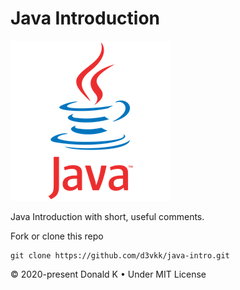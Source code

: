 # Java Introduction

![Java Logo](https://github.com/d3vkk/java-intro/blob/master/java-logo.png)

Java Introduction with short, useful comments.

Fork or clone this repo
```
git clone https://github.com/d3vkk/java-intro.git
```

© 2020-present Donald K • Under MIT License
